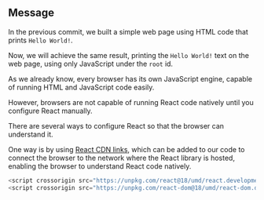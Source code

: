 ## Message
In the previous commit, we built a simple web page using HTML code that prints `Hello World!`.

Now, we will achieve the same result, printing the `Hello World!` text on the web page, using only JavaScript under the `root` id.

As we already know, every browser has its own JavaScript engine, capable of running HTML and JavaScript code easily.

However, browsers are not capable of running React code natively until you configure React manually.

There are several ways to configure React so that the browser can understand it.

One way is by using [React CDN links](https://legacy.reactjs.org/docs/cdn-links.html), which can be added to our code to connect the browser to the network where the React library is hosted, enabling the browser to understand React code natively.

```js
<script crossorigin src="https://unpkg.com/react@18/umd/react.development.js"></script>
<script crossorigin src="https://unpkg.com/react-dom@18/umd/react-dom.development.js"></script>
```